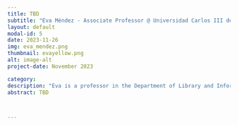 ```yaml
---
title: TBD
subtitle: "Eva Méndez - Associate Professor @ Universidad Carlos III de Madrid "
layout: default
modal-id: 5
date: 2023-11-26
img: eva_mendez.png
thumbnail: evayellow.png
alt: image-alt
project-date: November 2023

category: 
description: "Eva is a professor in the Department of Library and Information Science at Carlos III University of Madrid, where she has also been the Deputy Vice-Chancellor of Scientific Policy and Strategy and Digital Education. She is the director of the OpenScienceLab research group where various meta-research projects for Open Science are developed, including citizen science as a fundamental component of Open Science. Dr. Méndez was the president of the European Commission's Open Science Policy Platform (2018-2020) and is currently a member of the Board of Directors of CoARA (Coalition for Advancing Research Assessment)."
abstract: TBD



---
```




